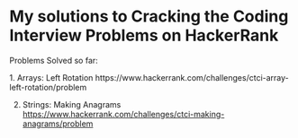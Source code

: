 # My solutions to Cracking the Coding Interview Problems on HackerRank
<p> Problems Solved so far:</p>
1. Arrays: Left Rotation
https://www.hackerrank.com/challenges/ctci-array-left-rotation/problem

2. Strings:  Making Anagrams
https://www.hackerrank.com/challenges/ctci-making-anagrams/problem

